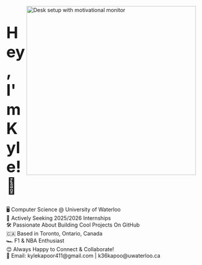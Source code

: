 <p align="left">
  <img 
    src="https://images.unsplash.com/photo-1503437313881-503a91226402?q=80&w=2832&auto=format&fit=crop&ixlib=rb-4.0.3&ixid=M3wxMjA3fDB8MHxwaG90by1wYWdlfHx8fGVufDB8fHx8fA%3D%3D" 
    width="450" 
    alt="Desk setup with motivational monitor" 
    align="right" 
  />

  <h1 style="font-size: 3em; font-weight: bold">
    <span ">Hey, I'm Kyle! 👋</span>
  </h1>

  <p>
    🖥️ Computer Science @ University of Waterloo<br>
    🚀 Actively Seeking 2025/2026 Internships<br>
    🛠️ Passionate About Building Cool Projects On 
    <a href="https://github.com/kylekapoor?tab=repositories" style="text-decoration: none; color: inherit;">GitHub</a><br>
    🇨🇦 Based in Toronto, Ontario, Canada<br>
    🏎️ F1 & NBA Enthusiast<br>
    😊 Always Happy to Connect & Collaborate!<br>
    📧 Email: 
    <a href="mailto:kylekapoor411@gmail.com" style="text-decoration: none; color: inherit;">kylekapoor411@gmail.com</a> | 
    <a href="mailto:k36kapoo@uwaterloo.ca" style="text-decoration: none; color: inherit;">k36kapoo@uwaterloo.ca</a>
  </p>
</p>
